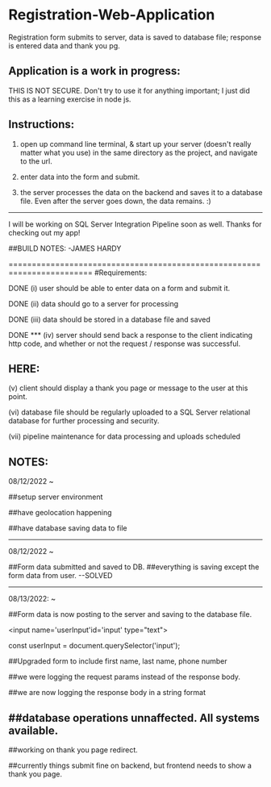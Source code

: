 # Registration-Web-Application
Registration form submits to server, data is saved to database file; response is entered data and thank you pg.

Application is a work in progress:
---------------------------------------------------------------------------------------------------------------------------
THIS IS NOT SECURE. Don't try to use it for anything important; I just did this as a learning exercise in node js.

Instructions:
---------------------------------------------------------------------------------------------------------------------------
1. open up command line terminal, & start up your server (doesn't really matter what you use) in the same directory as the project, and navigate to the url.

2. enter data into the form and submit.

3. the server processes the data on the backend and saves it to a database file. Even after the server goes down, the data remains. :)

------------------------------------------------------------------------------------------------------------------------------

I will be working on SQL Server Integration Pipeline soon as well. Thanks for checking out my app!

##BUILD NOTES:  -JAMES HARDY

========================================================================
#Requirements:

DONE
(i) user should be able to enter data on a form and submit it.

DONE
(ii) data should go to a server for processing

DONE
(iii) data should be stored in a database file and saved

DONE ***
(iv) server should send back a response to the client indicating http code, and 
        whether or not the request / response was successful.

HERE:
-------
(v) client should display a thank you page or message to the user at this point.        

(vi) database file should be regularly uploaded to a SQL Server relational database for
        further processing and security. 

(vii) pipeline maintenance for data processing and uploads scheduled                


NOTES:
---------------------
08/12/2022  ~

##setup server environment

##have geolocation happening

##have database saving data to file

-----------------------
08/12/2022    ~

##Form data submitted and saved to DB. 
##everything is saving except the form data from user.   --SOLVED

------------------------
08/13/2022:   ~

##Form data is now posting to the server and saving to the database file.

<input name='userInput'id='input' type="text"></input>

>>

const userInput = document.querySelector('input');


##Upgraded form to include first name, last name, phone number

##we were logging the request params instead of the response body. 

##we are now logging the response body in a string format

##database operations unnaffected. All systems available. 
------------------------

##working on thank you page redirect.

##currently things submit fine on backend, but frontend needs to show a thank you page.
